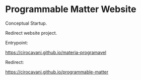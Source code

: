# Programmable Matter Website

Conceptual Startup.

Redirect website project.

Entrypoint:

<https://cirocavani.github.io/materia-programavel>

Redirect:

<https://cirocavani.github.io/programmable-matter>
